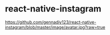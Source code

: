 # react-native-instagram

https://github.com/gennadiy123/react-native-instagram/blob/master/image/avatar.jpg?raw=true
